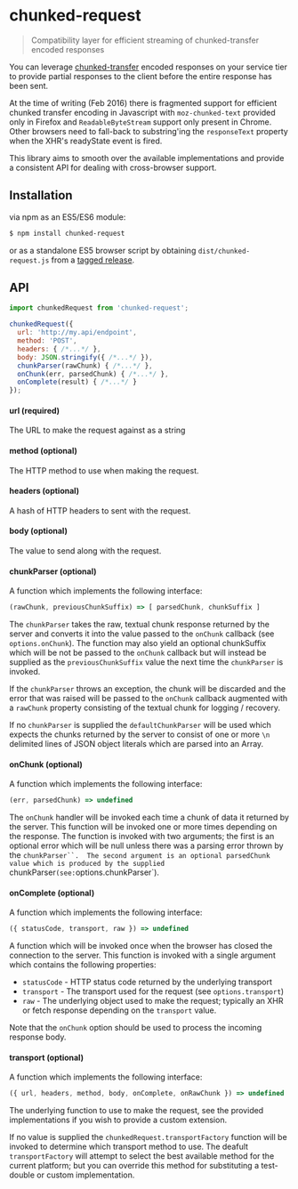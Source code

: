 # chunked-request
> Compatibility layer for efficient streaming of chunked-transfer encoded responses

You can leverage [chunked-transfer](https://en.wikipedia.org/wiki/Chunked_transfer_encoding) encoded responses on your service tier to provide partial responses to the client before the entire response has been sent.

At the time of writing (Feb 2016) there is fragmented support for efficient chunked transfer encoding in Javascript with `moz-chunked-text` provided only in Firefox and `ReadableByteStream` support only present in Chrome.  Other browsers need to fall-back to substring'ing the `responseText` property when the XHR's readyState event is fired.

This library aims to smooth over the available implementations and provide a consistent API for dealing with cross-browser support.

## Installation
via npm as an ES5/ES6 module:

```bash
$ npm install chunked-request
```

or as a standalone ES5 browser script by obtaining `dist/chunked-request.js` from a [tagged release](https://github.com/jonnyreeves/chunked-request/releases).

## API

```js
import chunkedRequest from 'chunked-request';

chunkedRequest({ 
  url: 'http://my.api/endpoint',
  method: 'POST',
  headers: { /*...*/ },
  body: JSON.stringify({ /*...*/ }),
  chunkParser(rawChunk) { /*...*/ },
  onChunk(err, parsedChunk) { /*...*/ },
  onComplete(result) { /*...*/ }
});
```

#### url (required)
The URL to make the request against as a string

#### method (optional)
The HTTP method to use when making the request.

#### headers (optional)
A hash of HTTP headers to sent with the request.

#### body (optional)
The value to send along with the request.

#### chunkParser (optional) 
A function which implements the following interface:

```js
(rawChunk, previousChunkSuffix) => [ parsedChunk, chunkSuffix ]
```

The `chunkParser` takes the raw, textual chunk response returned by the server and converts it into the value passed to the `onChunk` callback (see `options.onChunk`).  The function may also yield an optional chunkSuffix which will be not be passed to the `onChunk` callback but will instead be supplied as the `previousChunkSuffix` value the next time the `chunkParser` is invoked.

If the `chunkParser` throws an exception, the chunk will be discarded and the error that was raised will be passed to the `onChunk` callback augmented with a `rawChunk` property consisting of the textual chunk for logging / recovery.

If no `chunkParser` is supplied the `defaultChunkParser` will be used which expects the chunks returned by the server to consist of one or more `\n` delimited lines of JSON object literals which are parsed into an Array.

#### onChunk (optional)
A function which implements the following interface:

```js
(err, parsedChunk) => undefined
```

The `onChunk` handler will be invoked each time a chunk of data it returned by the server. This function will be invoked one or more times depending on the response.  The function is invoked with two arguments; the first is an optional error which will be null unless there was a parsing error thrown by the `chunkParser``.  The second argument is an optional parsedChunk value which is produced by the supplied `chunkParser` (see: `options.chunkParser`).

#### onComplete (optional)
A function which implements the following interface:

```js
({ statusCode, transport, raw }) => undefined
```

A function which will be invoked once when the browser has closed the connection to the server. This function is invoked with a single argument which contains the following properties:

* `statusCode` - HTTP status code returned by the underlying transport
* `transport` - The transport used for the request (see `options.transport`)
* `raw` - The underlying object used to make the request; typically an XHR or fetch response depending on the `transport` value.

Note that the `onChunk` option should be used to process the incoming response body.

#### transport (optional)
A function which implements the following interface:

```js
({ url, headers, method, body, onComplete, onRawChunk }) => undefined
```

The underlying function to use to make the request, see the provided implementations if you wish to provide a custom extension.

If no value is supplied the `chunkedRequest.transportFactory` function will be invoked to determine which transport method to use.  The deafult `transportFactory` will attempt to select the best available method for the current platform; but you can override this method for substituting a test-double or custom implementation.